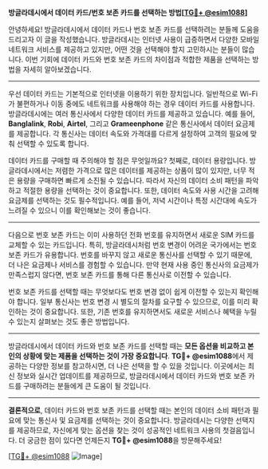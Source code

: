**방글라데시에서 데이터 카드/번호 보존 카드를 선택하는 방법[[TG💪+ @esim1088](https://t.me/s/esim1088)]**

안녕하세요! 방글라데시에서 데이터 카드나 번호 보존 카드를 선택하려는 분들께 도움을 드리고자 이 글을 작성했습니다. 방글라데시는 인터넷 사용이 급증하면서 다양한 모바일 네트워크 서비스를 제공하고 있지만, 어떤 것을 선택해야 할지 고민하시는 분들이 많습니다. 이번 기회에 데이터 카드와 번호 보존 카드의 차이점과 적합한 제품을 선택하는 방법을 자세히 알아보겠습니다.

---

우선 데이터 카드는 기본적으로 인터넷을 이용하기 위한 장치입니다. 일반적으로 Wi-Fi가 불편하거나 이동 중에도 네트워크를 사용해야 하는 경우 데이터 카드를 사용합니다. 방글라데시에는 여러 통신사에서 다양한 데이터 카드를 제공하고 있습니다. 예를 들어, **Banglalink**, **Robi**, **Airtel**, 그리고 **Grameenphone** 같은 통신사에서 데이터 요금제를 제공합니다. 각 통신사는 데이터 속도와 가격대를 다르게 설정하여 고객의 필요에 맞춰 선택할 수 있도록 합니다.

데이터 카드를 구매할 때 주의해야 할 점은 무엇일까요? 첫째로, 데이터 용량입니다. 방글라데시에서는 저렴한 가격으로 많은 데이터를 제공하는 상품이 많이 있지만, 너무 적은 용량을 구매하면 빠르게 소진될 수 있습니다. 따라서 자신의 데이터 소비 패턴을 파악하고 적절한 용량을 선택하는 것이 중요합니다. 또한, 데이터 속도와 사용 시간을 고려해 요금제를 선택하는 것도 필수적입니다. 예를 들어, 저녁 시간이나 특정 시간대에 속도가 느려질 수 있으니 이를 확인해보는 것이 좋습니다.

---

다음으로 번호 보존 카드는 이미 사용하던 전화 번호를 유지하면서 새로운 SIM 카드를 교체할 수 있는 카드입니다. 특히, 방글라데시처럼 번호 변경이 어려운 국가에서는 번호 보존 카드가 유용합니다. 번호를 바꾸지 않고 새로운 통신사를 선택할 수 있기 때문에, 더 나은 요금제나 서비스를 경험할 수 있습니다. 만약 현재 사용 중인 통신사의 요금제가 만족스럽지 않다면, 번호 보존 카드를 통해 다른 통신사로 이전할 수 있습니다.

번호 보존 카드를 선택할 때는 무엇보다도 번호 변경 없이 쉽게 이전할 수 있는지 확인해야 합니다. 일부 통신사는 번호 변경 시 별도의 절차를 요구할 수 있으므로, 이를 미리 확인하는 것이 중요합니다. 또한, 기존 번호를 유지하면서도 새로운 서비스나 혜택을 누릴 수 있는지 살펴보는 것도 좋은 방법입니다.

---

방글라데시에서 데이터 카드와 번호 보존 카드를 선택할 때는 **모든 옵션을 비교하고 본인의 상황에 맞는 제품을 선택하는 것이 가장 중요합니다**. **TG💪+ @esim1088**에서 제공하는 다양한 정보를 참고하시면, 더 나은 선택을 할 수 있을 것입니다. 이곳에서는 최신 정보와 실시간 업데이트를 제공하므로, 방글라데시에서 데이터 카드와 번호 보존 카드를 구매하려는 분들에게 큰 도움이 될 것입니다.

---

**결론적으로**, 데이터 카드와 번호 보존 카드를 선택할 때는 본인의 데이터 소비 패턴과 필요에 맞는 통신사 및 요금제를 선택하는 것이 중요합니다. 방글라데시는 다양한 선택지를 제공하므로, 자신에게 맞는 옵션을 찾는 것이 성공적인 네트워크 사용의 첫걸음입니다. 더 궁금한 점이 있다면 언제든지 **TG💪+ @esim1088**을 방문해주세요!

[[TG💪+ @esim1088](https://t.me/s/esim1088) ![Image](https://i.postimg.cc/Y0z9fWf4/image.png)]